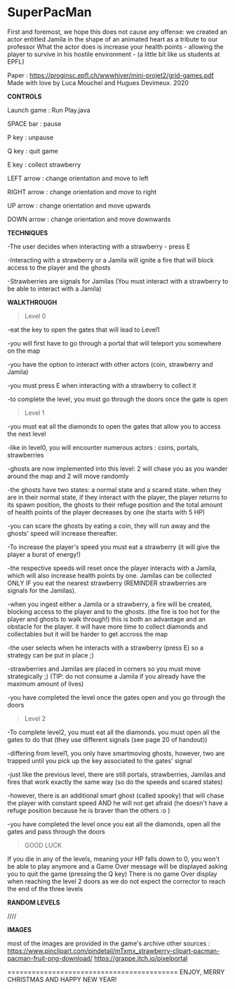 # SuperPacMan

First and foremost, we hope this does not cause any offense: we created an actor entitled Jamila in the shape of an animated heart as a tribute to our professor
What the actor does is increase your health points - allowing the player to survive in his hostile environment - (a little bit like us students at EPFL)

Paper : https://proginsc.epfl.ch/wwwhiver/mini-projet2/grid-games.pdf
Made with love by Luca Mouchel and Hugues Devimeux. 
2020

__________CONTROLS__________

Launch game : Run Play.java

SPACE bar : pause

P key : unpause

Q key : quit game

E key : collect strawberry

LEFT arrow : change orientation and move to left

RIGHT arrow : change orientation and move to right

UP arrow : change orientation and move upwards

DOWN arrow : change orientation and move downwards

__________TECHNIQUES__________

-The user decides when interacting with a strawberry - press E 

-Interacting with a strawberry or a Jamila will ignite a fire that will block access to the player and the ghosts

-Strawberries are signals for Jamilas (You must interact with a strawberry to be able to interact with a Jamila)
           
__________WALKTHROUGH__________

> Level 0
  
  -eat the key to open the gates that will lead to Level1
 
  -you will first have to go through a portal that will teleport you somewhere on the map
 
  -you have the option to interact with other actors (coin, strawberry and Jamila)
 
  -you must press E when interacting with a strawberry to collect it
 
  -to complete the level, you must go through the doors once the gate is open


>Level 1 
 
-you must eat all the diamonds to open the gates that allow you to access the next level
 
-like in level0, you will encounter numerous actors : coins, portals, strawberries
 
-ghosts are now implemented into this level: 2 will chase you as you wander around the map and 2 will move randomly
 
-the ghosts have two states: a normal state and a scared state. when they are in their normal state, if they interact with the player, the player returns to its spawn position,
 the ghosts to their refuge position and the total amount of health points of the player decreases by one (he starts with 5 HP)
 
-you can scare the ghosts by eating a coin, they will run away and the ghosts' speed will increase thereafter. 

-To increase the player's speed you must eat a strawberry (it will give the player a burst of energy!)

-the respective speeds will reset once the player interacts with a Jamila, which will also increase health points by one. Jamilas can be collected ONLY IF you eat the nearest strawberry (REMINDER strawberries are signals for the Jamilas). 
 
-when you ingest either a Jamila or a strawberry, a fire will be created, blocking access to the player and to the ghosts. (the fire is too hot for the player and ghosts to walk through!) this is both an advantage and an obstacle for the player. 
it will have more time to collect diamonds and collectables but it will be harder to get accross the map
 
-the user selects when he interacts with a strawberry (press E) so a strategy can be put in place ;)
 
-strawberries and Jamilas are placed in corners so you must move strategically ;) (TIP: do not consume a Jamila if you already have the maximum amount of lives)
 
-you have completed the level once the gates open and you go through the doors
 
 
>Level 2
 
-To complete level2, you must eat all the diamonds. you must open all the gates to do that (they use different signals (see page 20 of handout))

-differing from level1, you only have smartmoving ghosts, however, two are trapped until you pick up the key associated to the gates' signal

-just like the previous level, there are still portals, strawberries, Jamilas and fires that work exactly the same way (so do the speeds and scared states)

-however, there is an additional smart ghost (called spooky) that will chase the player with constant speed AND he will not get afraid (he doesn't have a refuge position because he is braver than the others :o )

-you have completed the level once you eat all the diamonds, open all the gates and pass through the doors
 
 
 >GOOD LUCK
 
 If you die in any of the levels, meaning your HP falls down to 0, you won't be able to play anymore and a Game Over message will be displayed asking you to quit the game (pressing the Q key)
 There is no game Over display when reaching the level 2 doors as we do not expect the corrector to reach the end of the three levels
 
 __________RANDOM LEVELS__________
 


////


__________IMAGES__________

most of the images are provided in the game's archive
other sources : 
https://www.pinclipart.com/pindetail/mTxmx_strawberry-clipart-pacman-pacman-fruit-png-download/
https://grappe.itch.io/pixelportal

==========================================
ENJOY, MERRY CHRISTMAS AND HAPPY NEW YEAR!
